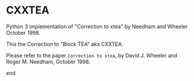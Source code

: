 # CXXTEA
Python 3 implementation of "Correction to xtea" by Needham and Wheeler October 1998.

This the Correction to "Block TEA" aka CXXTEA.

Please refer to the paper `Correction to xtea`, by David J. Wheeler and Roger M. Needham, October 1998.

end
